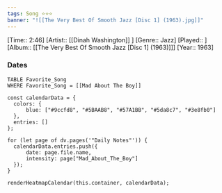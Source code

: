 ```yaml
---
tags: Song ⭐⭐⭐ 
banner: "![[The Very Best Of Smooth Jazz [Disc 1] (1963).jpg]]"
---
```

[Time:: 2:46]
[Artist:: [[Dinah Washington]] ]
[Genre:: Jazz]
[Played:: ]
[Album:: [[The Very Best Of Smooth Jazz [Disc 1] (1963)]]]
[Year:: 1963]
### Dates
````dataview
TABLE Favorite_Song
WHERE Favorite_Song = [[Mad About The Boy]]
````
  ```dataviewjs
const calendarData = { 
	colors: { 
		blue: ["#9ccfd8", "#5BAAB8", "#57A1BB", "#5da8c7", "#3e8fb0"] 
	}, 
	entries: [] 
}; 

for (let page of dv.pages('"Daily Notes"')) { 
	calendarData.entries.push({ 
		date: page.file.name, 
		intensity: page["Mad_About_The_Boy"]
	}); 
} 

renderHeatmapCalendar(this.container, calendarData);
```
